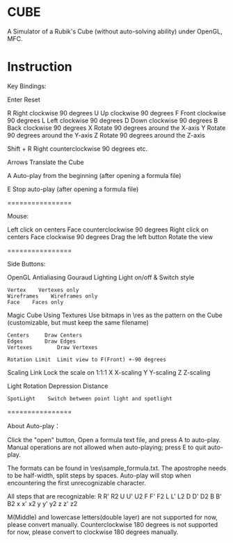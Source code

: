 # CUBE
A Simulator of a Rubik's Cube (without auto-solving ability) under OpenGL, MFC.

# Instruction
Key Bindings:

Enter    Reset

R    Right clockwise 90 degrees
U    Up clockwise 90 degrees
F    Front clockwise 90 degrees
L    Left clockwise 90 degrees
D    Down clockwise 90 degrees
B    Back clockwise 90 degrees
X    Rotate 90 degrees around the X-axis
Y    Rotate 90 degrees around the Y-axis
Z    Rotate 90 degrees around the Z-axis

Shift + R    Right counterclockwise 90 degrees
etc.

Arrows    Translate the Cube

A    Auto-play from the beginning (after opening a formula file)

E    Stop auto-play (after opening a formula file)


================

Mouse:

Left click on centers    Face counterclockwise 90 degrees
Right click on centers    Face clockwise 90 degrees
Drag the left button    Rotate the view


================

Side Buttons:

OpenGL
	Antialiasing
	Gouraud
	Lighting    Light on/off & Switch style

	Vertex    Vertexes only
	Wireframes    Wireframes only
	Face    Faces only

Magic Cube
	Using Textures    Use bitmaps in \res as the pattern on the Cube (customizable, but must keep the same filename)

	Centers		Draw Centers
	Edges		Draw Edges
	Vertexes		Draw Vertexes

	Rotation Limit	Limit view to F(Front) +-90 degrees

Scaling
	Link    Lock the scale on 1:1:1
	X    X-scaling
	Y    Y-scaling
	Z    Z-scaling

Light
	Rotation
	Depression
	Distance

	SpotLight    Switch between point light and spotlight


================

About Auto-play：

Click the "open" button,
Open a formula text file, and press A to auto-play.
Manual operations are not allowed when auto-playing; press E to quit auto-play.

The formats can be found in \res\sample_formula.txt.
The apostrophe needs to be half-width, split steps by spaces.
Auto-play will stop when encountering the first unrecognizable character.

All steps that are recognizable:
R R' R2 U U' U2 F F' F2
L L' L2 D D' D2 B B' B2
x x' x2 y y' y2 z z' z2

M(Middle) and lowercase letters(double layer) are not supported for now, please convert manually.
Counterclockwise 180 degrees is not supported for now, please convert to clockwise 180 degrees manually.
